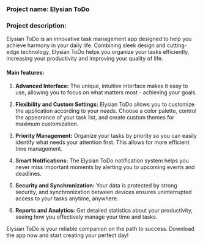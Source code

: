 ### Project name: Elysian ToDo

### Project description:

Elysian ToDo is an innovative task management app designed to help you achieve harmony in your daily life. Combining sleek design and cutting-edge technology, Elysian ToDo helps you organize your tasks efficiently, increasing your productivity and improving your quality of life.

#### Main features:

1. **Advanced Interface:**
    The unique, intuitive interface makes it easy to use, allowing you to focus on what matters most - achieving your goals.

2. **Flexibility and Custom Settings:**
    Elysian ToDo allows you to customize the application according to your needs. Choose a color palette, control the appearance of your task list, and create custom themes for maximum customization.

3. **Priority Management:**
    Organize your tasks by priority so you can easily identify what needs your attention first. This allows for more efficient time management.

4. **Smart Notifications:**
    The Elysian ToDo notification system helps you never miss important moments by alerting you to upcoming events and deadlines.

5. **Security and Synchronization:**
    Your data is protected by strong security, and synchronization between devices ensures uninterrupted access to your tasks anytime, anywhere.

6. **Reports and Analytics:**
    Get detailed statistics about your productivity, seeing how you effectively manage your time and tasks.

Elysian ToDo is your reliable companion on the path to success. Download the app now and start creating your perfect day!
